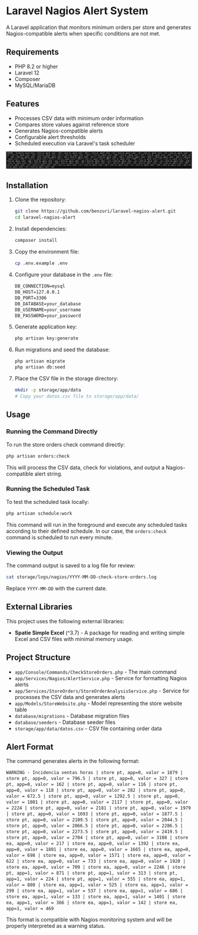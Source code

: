 # Laravel Nagios Alert System

A Laravel application that monitors minimum orders per store and generates Nagios-compatible alerts when specific conditions are not met.

## Requirements

- PHP 8.2 or higher
- Laravel 12
- Composer
- MySQL/MariaDB

## Features

- Processes CSV data with minimum order information
- Compares store values against reference store
- Generates Nagios-compatible alerts
- Configurable alert thresholds
- Scheduled execution via Laravel's task scheduler

<p><img src="/result.jpg"></p>

## Installation

1. Clone the repository:
   ```bash
   git clone https://github.com/benzuri/laravel-nagios-alert.git
   cd laravel-nagios-alert
   ```

2. Install dependencies:
   ```bash
   composer install
   ```

3. Copy the environment file:
   ```bash
   cp .env.example .env
   ```

4. Configure your database in the `.env` file:
   ```
   DB_CONNECTION=mysql
   DB_HOST=127.0.0.1
   DB_PORT=3306
   DB_DATABASE=your_database
   DB_USERNAME=your_username
   DB_PASSWORD=your_password
   ```

5. Generate application key:
   ```bash
   php artisan key:generate
   ```

6. Run migrations and seed the database:
   ```bash
   php artisan migrate
   php artisan db:seed
   ```

7. Place the CSV file in the storage directory:
   ```bash
   mkdir -p storage/app/data
   # Copy your datos.csv file to storage/app/data/
   ```

## Usage

### Running the Command Directly

To run the store orders check command directly:

```bash
php artisan orders:check
```

This will process the CSV data, check for violations, and output a Nagios-compatible alert string.

### Running the Scheduled Task

To test the scheduled task locally:

```bash
php artisan schedule:work
```

This command will run in the foreground and execute any scheduled tasks according to their defined schedule. In our case, the `orders:check` command is scheduled to run every minute.

### Viewing the Output

The command output is saved to a log file for review:

```bash
cat storage/logs/nagios/YYYY-MM-DD-check-store-orders.log
```

Replace `YYYY-MM-DD` with the current date.

## External Libraries

This project uses the following external libraries:

- **Spatie Simple Excel** (^3.7) - A package for reading and writing simple Excel and CSV files with minimal memory usage.

## Project Structure

- `app/Console/Commands/CheckStoreOrders.php` - The main command
- `app/Services/Nagios/AlertService.php` - Service for formatting Nagios alerts
- `app/Services/StoreOrders/StoreOrderAnalysisService.php` - Service for processes the CSV data and generates alerts
- `app/Models/StoreWebsite.php` - Model representing the store website table
- `database/migrations` - Database migration files
- `database/seeders` - Database seeder files
- `storage/app/data/datos.csv` - CSV file containing order data

## Alert Format

The command generates alerts in the following format:

```
WARNING - Incidencia ventas horas | store pt, app=0, valor = 1879 | store pt, app=0, valor = 796.5 | store pt, app=0, valor = 327 | store pt, app=0, valor = 162 | store pt, app=0, valor = 116 | store pt, app=0, valor = 118 | store pt, app=0, valor = 282 | store pt, app=0, valor = 672.5 | store pt, app=0, valor = 1292.5 | store pt, app=0, valor = 1801 | store pt, app=0, valor = 2117 | store pt, app=0, valor = 2224 | store pt, app=0, valor = 2181 | store pt, app=0, valor = 1979 | store pt, app=0, valor = 1693 | store pt, app=0, valor = 1877.5 | store pt, app=0, valor = 2109.5 | store pt, app=0, valor = 2044.5 | store pt, app=0, valor = 2066.5 | store pt, app=0, valor = 2286.5 | store pt, app=0, valor = 2273.5 | store pt, app=0, valor = 2419.5 | store pt, app=0, valor = 2704 | store pt, app=0, valor = 3108 | store ea, app=0, valor = 217 | store ea, app=0, valor = 1392 | store ea, app=0, valor = 1801 | store ea, app=0, valor = 1665 | store ea, app=0, valor = 698 | store ea, app=0, valor = 1571 | store ea, app=0, valor = 622 | store ea, app=0, valor = 733 | store ea, app=0, valor = 1920 | store ea, app=0, valor = 709 | store ea, app=0, valor = 2246 | store pt, app=1, valor = 871 | store pt, app=1, valor = 313 | store pt, app=1, valor = 224 | store pt, app=1, valor = 555 | store ea, app=1, valor = 880 | store ea, app=1, valor = 525 | store ea, app=1, valor = 299 | store ea, app=1, valor = 537 | store ea, app=1, valor = 686 | store ea, app=1, valor = 133 | store ea, app=1, valor = 1401 | store ea, app=1, valor = 366 | store ea, app=1, valor = 142 | store ea, app=1, valor = 469
```

This format is compatible with Nagios monitoring system and will be properly interpreted as a warning status.
